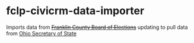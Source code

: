 fclp-civicrm-data-importer
==========================

Imports data from ~~[Franklin County Board of Elections](https://vote.franklincountyohio.gov/candidates/voter-data.cfm)~~ updating to pull data from [Ohio Secretary of State](http://www2.sos.state.oh.us/pls/voter/f?p=111%3A1)
